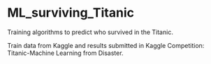 # ML_surviving_Titanic

Training algorithms to predict who survived in the Titanic. 

Train data from Kaggle and results submitted in Kaggle Competition: Titanic-Machine Learning from Disaster.
